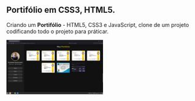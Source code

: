 ## Portifólio em CSS3, HTML5.
Criando um **Portifólio** - HTML5, CSS3 e JavaScript, clone de um projeto codificando todo o projeto para práticar.

<img src='./portifolio-html-css/img/portifolio.png ' width='50%'/>
